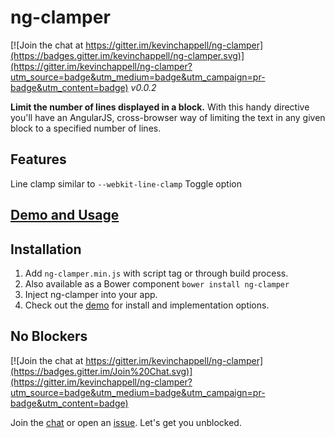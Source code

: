 # ng-clamper #

[![Join the chat at https://gitter.im/kevinchappell/ng-clamper](https://badges.gitter.im/kevinchappell/ng-clamper.svg)](https://gitter.im/kevinchappell/ng-clamper?utm_source=badge&utm_medium=badge&utm_campaign=pr-badge&utm_content=badge)
<em>v0.0.2</em>

**Limit the number of lines displayed in a block.**
With this handy directive you'll have an AngularJS, cross-browser way of limiting the text in any given block to a specified number of lines.

## Features
Line clamp similar to `--webkit-line-clamp`
Toggle option

## [Demo and Usage](http://kevinchappell.github.io/ng-clamper/)

## Installation
1. Add `ng-clamper.min.js` with script tag or through build process.
  2. Also available as a Bower component `bower install ng-clamper`
2. Inject ng-clamper into your app.
3. Check out the [demo](http://kevinchappell.github.io/ng-clamper/) for install and implementation options.

## No Blockers
[![Join the chat at https://gitter.im/kevinchappell/ng-clamper](https://badges.gitter.im/Join%20Chat.svg)](https://gitter.im/kevinchappell/ng-clamper?utm_source=badge&utm_medium=badge&utm_campaign=pr-badge&utm_content=badge)

Join the [chat](https://gitter.im/kevinchappell/ng-clamper) or open an [issue](https://github.com/kevinchappell/ng-clamper/issues/new). Let's get you unblocked.
